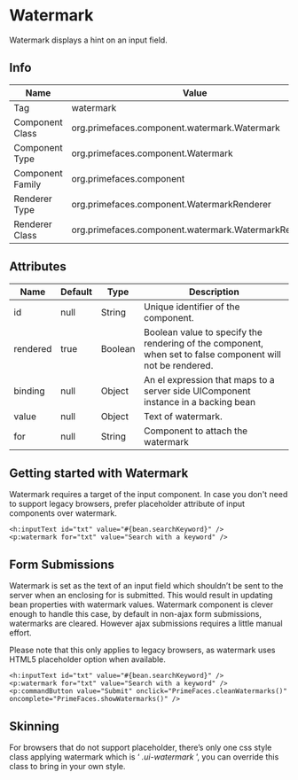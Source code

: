 # Watermark

Watermark displays a hint on an input field.

## Info

| Name | Value |
| --- | --- |
| Tag | watermark
| Component Class | org.primefaces.component.watermark.Watermark
| Component Type | org.primefaces.component.Watermark
| Component Family | org.primefaces.component |
| Renderer Type | org.primefaces.component.WatermarkRenderer
| Renderer Class | org.primefaces.component.watermark.WatermarkRenderer

## Attributes

| Name | Default | Type | Description | 
| --- | --- | --- | --- |
id | null | String | Unique identifier of the component.
rendered | true | Boolean | Boolean value to specify the rendering of the component, when set to false component will not be rendered.
binding | null | Object | An el expression that maps to a server side UIComponent instance in a backing bean
value | null | Object | Text of watermark.
for | null | String | Component to attach the watermark

## Getting started with Watermark
Watermark requires a target of the input component. In case you don't need to support legacy
browsers, prefer placeholder attribute of input components over watermark.

```xhtml
<h:inputText id="txt" value="#{bean.searchKeyword}" />
<p:watermark for="txt" value="Search with a keyword" />
```

## Form Submissions
Watermark is set as the text of an input field which shouldn’t be sent to the server when an
enclosing for is submitted. This would result in updating bean properties with watermark values.
Watermark component is clever enough to handle this case, by default in non-ajax form
submissions, watermarks are cleared. However ajax submissions requires a little manual effort.

Please note that this only applies to legacy browsers, as watermark uses HTML5 placeholder option
when available.

```xhtml
<h:inputText id="txt" value="#{bean.searchKeyword}" />
<p:watermark for="txt" value="Search with a keyword" />
<p:commandButton value="Submit" onclick="PrimeFaces.cleanWatermarks()" oncomplete="PrimeFaces.showWatermarks()" />
```
## Skinning
For browsers that do not support placeholder, there’s only one css style class applying watermark
which is ‘ _.ui-watermark_ ’, you can override this class to bring in your own style.


